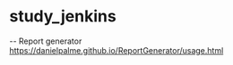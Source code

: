 # study_jenkins


-- Report generator 
  https://danielpalme.github.io/ReportGenerator/usage.html
  
 
